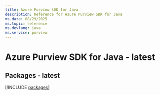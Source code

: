 ```yaml
---
title: Azure Purview SDK for Java
description: Reference for Azure Purview SDK for Java
ms.date: 08/29/2025
ms.topic: reference
ms.devlang: java
ms.service: purview
---
```

# Azure Purview SDK for Java - latest
## Packages - latest
[!INCLUDE [packages](purview-index.md)]